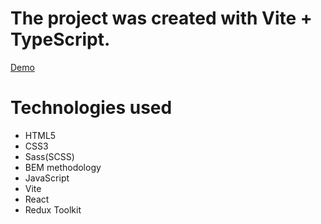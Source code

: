 # The project was created with Vite + TypeScript.

[Demo](https://vasyl-zhyliakov.github.io/list-of-posts-redux/)

# Technologies used

- HTML5
- CSS3
- Sass(SCSS)
- BEM methodology
- JavaScript
- Vite
- React
- Redux Toolkit
